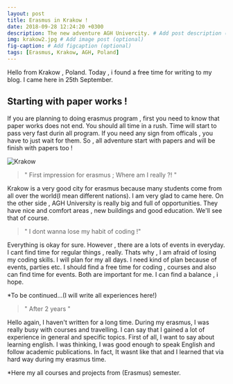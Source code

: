 ```yaml
---
layout: post
title: Erasmus in Krakow ! 
date: 2018-09-28 12:24:20 +0300
description: The new adventure AGH Univercity. # Add post description (optional)
img: krakow2.jpg # Add image post (optional)
fig-caption: # Add figcaption (optional)
tags: [Erasmus, Krakow, AGH, Poland]
---
```

Hello from Krakow , Poland. Today , i found a free time for writing to my blog. I came here in 25th September.

## Starting with paper works ! 
If you are planning to doing erasmus program , first you need to know that paper works does not end. You should all time in a rush. Time will start to pass very fast durin all program. If you need any sign from officals , you have to just wait for them. So , all adventure start with papers and will be finish with papers too !

![Krakow]({{site.baseurl}}/assets/img/krakow1.jpg)

>" First impression for erasmus ; Where am I really ?! "

Krakow is a very good city for erasmus because many students come from all over the world(I mean different nations). I am very glad to came here. On the other side , AGH University is really big and full of opportunities. They have nice and comfort areas , new buildings and good education. We'll see that of course.

>" I dont wanna lose my habit of coding !"

Everything is okay for sure. However , there are a lots of events in everyday. I cant find time for regular things , really. Thats why , I am afraid of losing my coding skills. I will plan for my all days. I need kind of plan because of events, parties etc. I should find a free time for coding , courses and also can find time for events. Both are important for me. I can find a balance , i hope.

*To be continued...(I will write all experiences here!)

> " After 2 years " 

Hello again, I haven't written for a long time. During my erasmus, I was really busy with courses and travelling. I can say that I gained a lot of experience in general and specific topics. First of all, I want to say about learning english. I was thinking, I was good enough to speak English and follow academic publications. In fact, It wasnt like that and I learned that via hard way during my erasmus time. 

*Here my all courses and projects from (Erasmus) semester.